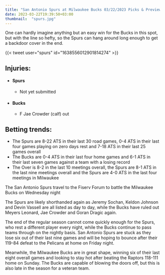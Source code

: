 ```yaml
---
title: "San Antonio Spurs at Milwaukee Bucks 03/22/2023 Picks & Preview"
date: 2023-03-22T19:39:50+03:00
thumbnail:  "spurs.jpg"
---
```


One can hardly imagine anything but an easy win for the Bucks in this spot, but with the line so hefty, so the Spurs can hang around long enough to get a backdoor cover in the end.
<!--more-->{{< tweet user="spurs" id="1638556012901814274" >}}

## Injuries:

  - #### Spurs

    - Not yet submitted

  - #### Bucks

    - F Jae Crowder (calf) out

## Betting trends:

  - The Spurs are 8-22 ATS in their last 30 road games, 0-4 ATS in their last four games playing on zero days rest and 7-18 ATS in their last 25 games overall
  - The Bucks are 0-4 ATS in their last four home games and 6-1 ATS in their last seven games against a team with a losing record
  - The Over is 8-2 in the last 10 meetings overall, the Spurs are 8-1 ATS in the last nine meetings overall and the Spurs are 4-0 ATS in the last four meetings in Milwaukee


The San Antonio Spurs travel to the Fiserv Forum to battle the Milwaukee Bucks on Wednesday night

The Spurs are likely shorthanded again as Jeremy Sochan, Keldon Johnson and Devin Vassell are all listed as day to day, while the Bucks have ruled out Meyers Leonard, Jae Crowder and Goran Dragic again.

The end of the regular season cannot come quickly enough for the Spurs, who rest a different player every night, while the Bucks continue to pass teams through on the nightly basis. San Antonio Spurs are stuck as they lose six out of their last nine games and will be hoping to bounce after their 119-84 defeat to the Pelicans at home on Friday night.

Meanwhile, the Milwaukee Bucks are in great shape, winning six of their last eight overall games and looking to stay hot after beating the Raptors 118-111 home on Sunday. The Bucks are capable of blowing the doors off, but this is also late in the season for a veteran team.
